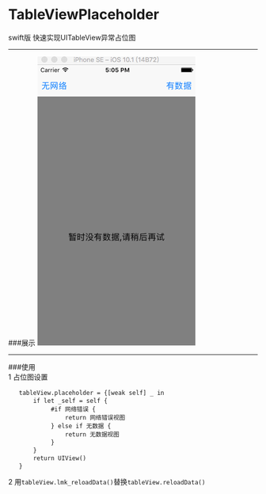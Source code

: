 # TableViewPlaceholder
swift版 快速实现UITableView异常占位图
***
###展示
![image1](test.gif)
***
###使用  
1 占位图设置 

	   tableView.placeholder = {[weak self] _ in
	       if let _self = self {
				#if 网络错误 {
					return 网络错误视图
				} else if 无数据 {
					return 无数据视图
				}
	       }
	       return UIView()
	   }   
2 用`tableView.lmk_reloadData()`替换`tableView.reloadData()`
